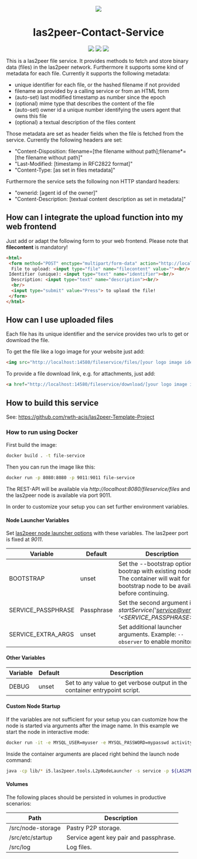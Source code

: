 <p align="center">
  <img src="https://raw.githubusercontent.com/rwth-acis/las2peer/master/img/logo/bitmap/las2peer-logo-128x128.png" />
</p>
<h1 align="center">las2peer-Contact-Service</h1>
<p align="center">
  <a href="https://travis-ci.org/rwth-acis/las2peer-Contact-Service" alt="Travis Build Status">
        <img src="https://travis-ci.org/rwth-acis/las2peer-Contact-Service.svg?branch=master" /></a>
  <a href="https://codecov.io/gh/rwth-acis/las2peer-Contact-Service" alt="Code Coverage">
        <img src="https://codecov.io/gh/rwth-acis/las2peer-Contact-Service/branch/master/graph/badge.svg" /></a>
  <a href="https://libraries.io/github/rwth-acis/las2peer-contact-service" alt="Dependencies">
        <img src="https://img.shields.io/librariesio/github/rwth-acis/las2peer-Contact-Service" /></a>
</p>

This is a las2peer file service. It provides methods to fetch and store binary data (files) in the las2peer network.
Furthermore it supports some kind of metadata for each file. Currently it supports the following metadata:

- unique identifier for each file, or the hashed filename if not provided
- filename as provided by a calling service or from an HTML form
- (auto-set) last modified timestamp as number since the epoch
- (optional) mime type that describes the content of the file
- (auto-set) owner id a unique number identifying the users agent that owns this file
- (optional) a textual description of the files content

Those metadata are set as header fields when the file is fetched from the service. Currently the following headers are set:

- "Content-Disposition: filename=[the filename without path];filename*=[the filename without path]"
- "Last-Modified: [timestamp in RFC2822 format]"
- "Content-Type: [as set in files metadata]"

Furthermore the service sets the following non HTTP standard headers:

- "ownerid: [agent id of the owner]"
- "Content-Description: [textual content description as set in metadata]"

## How can I integrate the upload function into my web frontend

Just add or adapt the following form to your web frontend. Please note that **filecontent** is mandatory!

```html
<html>
 <form method="POST" enctype="multipart/form-data" action="http://localhost:14580/fileservice/files">
  File to upload: <input type="file" name="filecontent" value=""><br/>
 Identifier (unique): <input type="text" name="identifier"><br/>
  Description: <input type="text" name="description"><br/>
  <br/>
  <input type="submit" value="Press"> to upload the file!
 </form>
</html>
```

## How can I use uploaded files

Each file has its unique identifier and the service provides two urls to get or download the file.

To get the file like a logo image for your website just add:

```html
<img src="http://localhost:14580/fileservice/files/[your logo image identifier]">
```

To provide a file download link, e.g. for attachments, just add:

```html
<a href="http://localhost:14580/fileservice/download/[your logo image identifier]">Download</a>
```

## How to build this service

See: <https://github.com/rwth-acis/las2peer-Template-Project>

### How to run using Docker

First build the image:

```bash
docker build . -t file-service
```

Then you can run the image like this:

```bash
docker run -p 8080:8080 -p 9011:9011 file-service
```

The REST-API will be available via *http://localhost:8080/fileservice/files* and the las2peer node is available via port 9011.

In order to customize your setup you can set further environment variables.

#### Node Launcher Variables

Set [las2peer node launcher options](https://github.com/rwth-acis/las2peer-Template-Project/wiki/L2pNodeLauncher-Commands#at-start-up) with these variables.
The las2peer port is fixed at *9011*.

| Variable | Default | Description |
|----------|---------|-------------|
| BOOTSTRAP | unset | Set the --bootstrap option to bootrap with existing nodes. The container will wait for any bootstrap node to be available before continuing. |
| SERVICE_PASSPHRASE | Passphrase | Set the second argument in *startService('<service@version>', '<SERVICE_PASSPHRASE>')*. |
| SERVICE_EXTRA_ARGS | unset | Set additional launcher arguments. Example: ```--observer``` to enable monitoring. |

#### Other Variables

| Variable | Default | Description |
|----------|---------|-------------|
| DEBUG  | unset | Set to any value to get verbose output in the container entrypoint script. |

#### Custom Node Startup

If the variables are not sufficient for your setup you can customize how the node is started via arguments after the image name.
In this example we start the node in interactive mode:

```bash
docker run -it -e MYSQL_USER=myuser -e MYSQL_PASSWORD=mypasswd activity-tracker startService\(\'i5.las2peer.services.fileService.FileService@2.2.5\', \'Passphrase\'\) startWebConnector interactive
```

Inside the container arguments are placed right behind the launch node command:

```bash
java -cp lib/* i5.las2peer.tools.L2pNodeLauncher -s service -p ${LAS2PEER_PORT} <your args>
```

#### Volumes

The following places should be persisted in volumes in productive scenarios:

| Path | Description |
|------|-------------|
| /src/node-storage | Pastry P2P storage. |
| /src/etc/startup | Service agent key pair and passphrase. |
| /src/log | Log files. |
